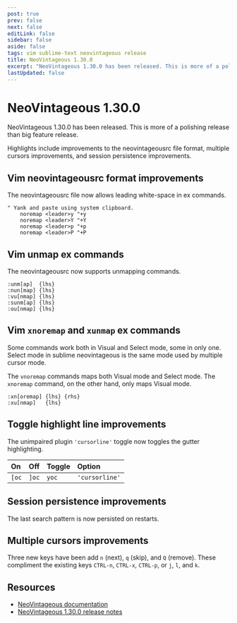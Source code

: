 ```yaml
---
post: true
prev: false
next: false
editLink: false
sidebar: false
aside: false
tags: vim sublime-text neovintageous release
title: NeoVintageous 1.30.0
excerpt: "NeoVintageous 1.30.0 has been released. This is more of a polishing release than big feature release. Highlights include improvements to the neovintageousrc file format, multiple cursors improvements, and session persistence improvements."
lastUpdated: false
---
```


# NeoVintageous 1.30.0

NeoVintageous 1.30.0 has been released.  This is more of a polishing release than big feature release.

Highlights include improvements to the neovintageousrc file format, multiple cursors improvements, and session persistence improvements.

## Vim neovintageousrc format improvements

The neovintageousrc file now allows leading white-space in ex commands.

```vim
" Yank and paste using system clipboard.
    noremap <leader>y "+y
    noremap <leader>Y "+Y
    noremap <leader>p "+p
    noremap <leader>P "+P
```

## Vim unmap ex commands

The neovintageousrc now supports unmapping commands.

```vim
:unm[ap]  {lhs}
:nun[map] {lhs}
:vu[nmap] {lhs}
:sunm[ap] {lhs}
:ou[nmap] {lhs}
```

## Vim `xnoremap` and `xunmap` ex commands

Some commands work both in Visual and Select mode, some in only one.  Select mode in sublime neovintageous is the same mode used by multiple cursor mode.

The `vnoremap` commands maps both Visual mode and Select mode.  The `xnoremap` command, on the other hand, only maps Visual mode.

```vim
:xn[oremap] {lhs} {rhs}
:xu[nmap]   {lhs}
```

## Toggle highlight line improvements

The unimpaired plugin `'cursorline'` toggle now toggles the gutter highlighting.

On  | Off | Toggle | Option
:---|:----|:-------|:------
`[oc` | `]oc` | `yoc` | `'cursorline'`

## Session persistence improvements

The last search pattern is now persisted on restarts.

## Multiple cursors improvements

Three new keys have been add `n` (next), `q` (skip), and `Q` (remove).  These compliment the existing keys `CTRL-n`, `CTRL-x`, `CTRL-p`, or `j`, `l`, and `k`.

## Resources

* [NeoVintageous documentation](https://neovintageous.github.io/)
* [NeoVintageous 1.30.0 release notes](https://github.com/NeoVintageous/NeoVintageous/releases/tag/1.30.0)
